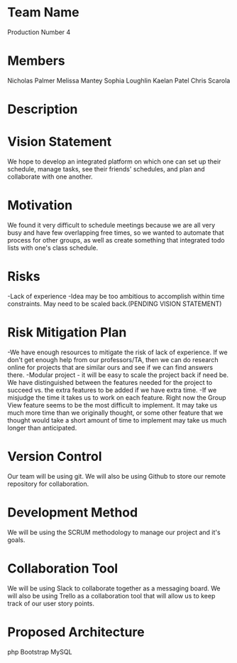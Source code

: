 # Team Name
Production Number 4

# Members
Nicholas Palmer
Melissa Mantey
Sophia Loughlin
Kaelan Patel
Chris Scarola

# Description

# Vision Statement
We hope to develop an integrated platform on which one can set up their schedule, manage tasks, see their friends' schedules, and plan and collaborate with one another. 
# Motivation
We found it very difficult to schedule meetings because we are all very busy and have few overlapping free times, so we wanted to automate that process for other groups, as well as create something that integrated todo lists with one's class schedule.
# Risks
-Lack of experience
-Idea may be too ambitious to accomplish within time constraints. May need to be scaled back.(PENDING VISION STATEMENT) 

# Risk Mitigation Plan
-We have enough resources to mitigate the risk of lack of experience. If we don't get enough help from our professors/TA, then we can do research online for projects that are similar ours and see if we can find answers there.
-Modular project - it will be easy to scale the project back if need be. We have distinguished between the features needed for the project to succeed vs. the extra features to be added if we have extra time.
-If we misjudge the time it takes us to work on each feature. Right now the Group View feature seems to be the most difficult to implement. It may take us much more time than we originally thought, or some other feature that we thought would take a short amount of time to implement may take us much longer than anticipated.

# Version Control
Our team will be using git. We will also be using Github to store our remote repository for collaboration. 

# Development Method
We will be using the SCRUM methodology to manage our project and it's goals. 

# Collaboration Tool
We will be using Slack to collaborate together as a messaging board. We will also be using Trello as a collaboration tool that will allow us to keep track of our user story points. 

# Proposed Architecture
php
Bootstrap
MySQL
